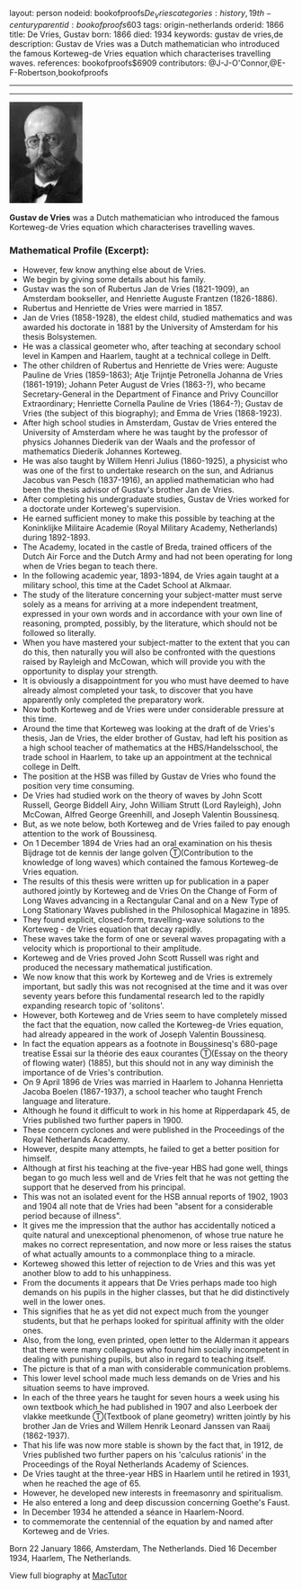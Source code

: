 layout: person
nodeid: bookofproofs$De_Vries
categories: history,19th-century
parentid: bookofproofs$603
tags: origin-netherlands
orderid: 1866
title: De Vries, Gustav
born: 1866
died: 1934
keywords: gustav de vries,de
description: Gustav de Vries was a Dutch mathematician who introduced the famous Korteweg-de Vries equation which characterises travelling waves.
references: bookofproofs$6909
contributors: @J-J-O'Connor,@E-F-Robertson,bookofproofs

---



---

![De_Vries.jpg](https://github.com/bookofproofs/bookofproofs.github.io/blob/main/_sources/_assets/images/portraits/De_Vries.jpg?raw=true)

**Gustav de Vries** was a Dutch mathematician who introduced the famous Korteweg-de Vries equation which characterises travelling waves.

### Mathematical Profile (Excerpt):
* However, few know anything else about de Vries.
* We begin by giving some details about his family.
* Gustav was the son of Rubertus Jan de Vries (1821-1909), an Amsterdam bookseller, and Henriette Auguste Frantzen (1826-1886).
* Rubertus and Henriette de Vries were married in 1857.
* Jan de Vries (1858-1928), the eldest child, studied mathematics and was awarded his doctorate in 1881 by the University of Amsterdam for his thesis Bolsystemen.
* He was a classical geometer who, after teaching at secondary school level in Kampen and Haarlem, taught at a technical college in Delft.
* The other children of Rubertus and Henriette de Vries were: Auguste Pauline de Vries (1859-1863); Atje Trijntje Petronella Johanna de Vries (1861-1919); Johann Peter August de Vries (1863-?), who became Secretary-General in the Department of Finance and Privy Councillor Extraordinary; Henriette Cornella Pauline de Vries (1864-?); Gustav de Vries (the subject of this biography); and Emma de Vries (1868-1923).
* After high school studies in Amsterdam, Gustav de Vries entered the University of Amsterdam where he was taught by the professor of physics Johannes Diederik van der Waals and the professor of mathematics Diederik Johannes Korteweg.
* He was also taught by Willem Henri Julius (1860-1925), a physicist who was one of the first to undertake research on the sun, and Adrianus Jacobus van Pesch (1837-1916), an applied mathematician who had been the thesis advisor of Gustav's brother Jan de Vries.
* After completing his undergraduate studies, Gustav de Vries worked for a doctorate under Korteweg's supervision.
* He earned sufficient money to make this possible by teaching at the Koninklijke Militaire Academie (Royal Military Academy, Netherlands) during 1892-1893.
* The Academy, located in the castle of Breda, trained officers of the Dutch Air Force and the Dutch Army and had not been operating for long when de Vries began to teach there.
* In the following academic year, 1893-1894, de Vries again taught at a military school, this time at the Cadet School at Alkmaar.
* The study of the literature concerning your subject-matter must serve solely as a means for arriving at a more independent treatment, expressed in your own words and in accordance with your own line of reasoning, prompted, possibly, by the literature, which should not be followed so literally.
* When you have mastered your subject-matter to the extent that you can do this, then naturally you will also be confronted with the questions raised by Rayleigh and McCowan, which will provide you with the opportunity to display your strength.
* It is obviously a disappointment for you who must have deemed to have already almost completed your task, to discover that you have apparently only completed the preparatory work.
* Now both Korteweg and de Vries were under considerable pressure at this time.
* Around the time that Korteweg was looking at the draft of de Vries's thesis, Jan de Vries, the elder brother of Gustav, had left his position as a high school teacher of mathematics at the HBS/Handelsschool, the trade school in Haarlem, to take up an appointment at the technical college in Delft.
* The position at the HSB was filled by Gustav de Vries who found the position very time consuming.
* De Vries had studied work on the theory of waves by John Scott Russell, George Biddell Airy, John William Strutt (Lord Rayleigh), John McCowan, Alfred George Greenhill, and Joseph Valentin Boussinesq.
* But, as we note below, both Korteweg and de Vries failed to pay enough attention to the work of Boussinesq.
* On 1 December 1894 de Vries had an oral examination on his thesis Bijdrage tot de kennis der lange golven Ⓣ(Contribution to the knowledge of long waves) which contained the famous Korteweg-de Vries equation.
* The results of this thesis were written up for publication in a paper authored jointly by Korteweg and de Vries On the Change of Form of Long Waves advancing in a Rectangular Canal and on a New Type of Long Stationary Waves published in the Philosophical Magazine in 1895.
* They found explicit, closed-form, travelling-wave solutions to the Korteweg - de Vries equation that decay rapidly.
* These waves take the form of one or several waves propagating with a velocity which is proportional to their amplitude.
* Korteweg and de Vries proved John Scott Russell was right and produced the necessary mathematical justification.
* We now know that this work by Korteweg and de Vries is extremely important, but sadly this was not recognised at the time and it was over seventy years before this fundamental research led to the rapidly expanding research topic of 'solitons'.
* However, both Korteweg and de Vries seem to have completely missed the fact that the equation, now called the Korteweg-de Vries equation, had already appeared in the work of Joseph Valentin Boussinesq.
* In fact the equation appears as a footnote in Boussinesq's 680-page treatise Essai sur la théorie des eaux courantes Ⓣ(Essay on the theory of flowing water) (1885), but this should not in any way diminish the importance of de Vries's contribution.
* On 9 April 1896 de Vries was married in Haarlem to Johanna Henrietta Jacoba Boelen (1867-1937), a school teacher who taught French language and literature.
* Although he found it difficult to work in his home at Ripperdapark 45, de Vries published two further papers in 1900.
* These concern cyclones and were published in the Proceedings of the Royal Netherlands Academy.
* However, despite many attempts, he failed to get a better position for himself.
* Although at first his teaching at the five-year HBS had gone well, things began to go much less well and de Vries felt that he was not getting the support that he deserved from his principal.
* This was not an isolated event for the HSB annual reports of 1902, 1903 and 1904 all note that de Vries had been "absent for a considerable period because of illness".
* It gives me the impression that the author has accidentally noticed a quite natural and unexceptional phenomenon, of whose true nature he makes no correct representation, and now more or less raises the status of what actually amounts to a commonplace thing to a miracle.
* Korteweg showed this letter of rejection to de Vries and this was yet another blow to add to his unhappiness.
* From the documents it appears that De Vries perhaps made too high demands on his pupils in the higher classes, but that he did distinctively well in the lower ones.
* This signifies that he as yet did not expect much from the younger students, but that he perhaps looked for spiritual affinity with the older ones.
* Also, from the long, even printed, open letter to the Alderman it appears that there were many colleagues who found him socially incompetent in dealing with punishing pupils, but also in regard to teaching itself.
* The picture is that of a man with considerable communication problems.
* This lower level school made much less demands on de Vries and his situation seems to have improved.
* In each of the three years he taught for seven hours a week using his own textbook which he had published in 1907 and also Leerboek der vlakke meetkunde Ⓣ(Textbook of plane geometry)  written jointly by his brother Jan de Vries and Willem Henrik Leonard Janssen van Raaij (1862-1937).
* That his life was now more stable is shown by the fact that, in 1912, de Vries published two further papers on his 'calculus rationis' in the Proceedings of the Royal Netherlands Academy of Sciences.
* De Vries taught at the three-year HBS in Haarlem until he retired in 1931, when he reached the age of 65.
* However, he developed new interests in freemasonry and spiritualism.
* He also entered a long and deep discussion concerning Goethe's Faust.
* In December 1934 he attended a séance in Haarlem-Noord.
* to commemorate the centennial of the equation by and named after Korteweg and de Vries.

Born 22 January 1866, Amsterdam, The Netherlands. Died 16 December 1934, Haarlem, The Netherlands.

View full biography at [MacTutor](https://mathshistory.st-andrews.ac.uk/Biographies/De_Vries/)
